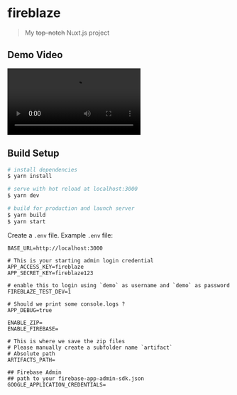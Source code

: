 # fireblaze

> My ~~top-notch~~ Nuxt.js project

## Demo Video

![fireblaze-demo-video](https://coffeekitkat.keybase.pub/static/fireblaze-demo-video.mp4)

## Build Setup

```bash
# install dependencies
$ yarn install

# serve with hot reload at localhost:3000
$ yarn dev

# build for production and launch server
$ yarn build
$ yarn start
```

Create a `.env` file. Example `.env` file:

```
BASE_URL=http://localhost:3000

# This is your starting admin login credential
APP_ACCESS_KEY=fireblaze
APP_SECRET_KEY=fireblaze123

# enable this to login using `demo` as username and `demo` as password
FIREBLAZE_TEST_DEV=1

# Should we print some console.logs ?
APP_DEBUG=true

ENABLE_ZIP=
ENABLE_FIREBASE=

# This is where we save the zip files
# Please manually create a subfolder name `artifact`
# Absolute path
ARTIFACTS_PATH=

## Firebase Admin
## path to your firebase-app-admin-sdk.json
GOOGLE_APPLICATION_CREDENTIALS=
```